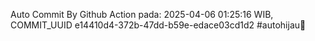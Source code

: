 Auto Commit By Github Action pada: 2025-04-06 01:25:16 WIB, COMMIT_UUID e14410d4-372b-47dd-b59e-edace03cd1d2 #autohijau🗿
